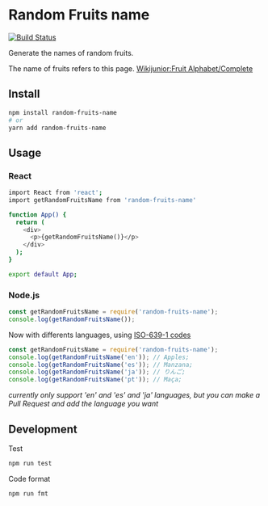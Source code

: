 # Random Fruits name

[![Build Status](https://travis-ci.org/shinshin86/random-fruits-name.js.svg?branch=master)](https://travis-ci.org/shinshin86/random-fruits-name.js)

Generate the names of random fruits.

The name of fruits refers to this page.
[Wikijunior:Fruit Alphabet/Complete](https://en.wikibooks.org/wiki/Wikijunior:Fruit_Alphabet/Complete)

## Install

```bash
npm install random-fruits-name
# or
yarn add random-fruits-name
```

## Usage

### React

```bash
import React from 'react';
import getRandomFruitsName from 'random-fruits-name'

function App() {
  return (
    <div>
      <p>{getRandomFruitsName()}</p>
    </div>
  );
}

export default App;
```

### Node.js

```javascript
const getRandomFruitsName = require('random-fruits-name');
console.log(getRandomFruitsName());
```

Now with differents languages, using [ISO-639-1 codes](https://en.wikipedia.org/wiki/List_of_ISO_639-1_codes)

```javascript
const getRandomFruitsName = require('random-fruits-name');
console.log(getRandomFruitsName('en')); // Apples;
console.log(getRandomFruitsName('es')); // Manzana;
console.log(getRandomFruitsName('ja')); // りんご;
console.log(getRandomFruitsName('pt')); // Maça;
```

_currently only support 'en' and 'es' and 'ja' languages, but you can make a Pull Request and add the language you want_

## Development

Test

```bash
npm run test
```

Code format

```bash
npm run fmt
```
